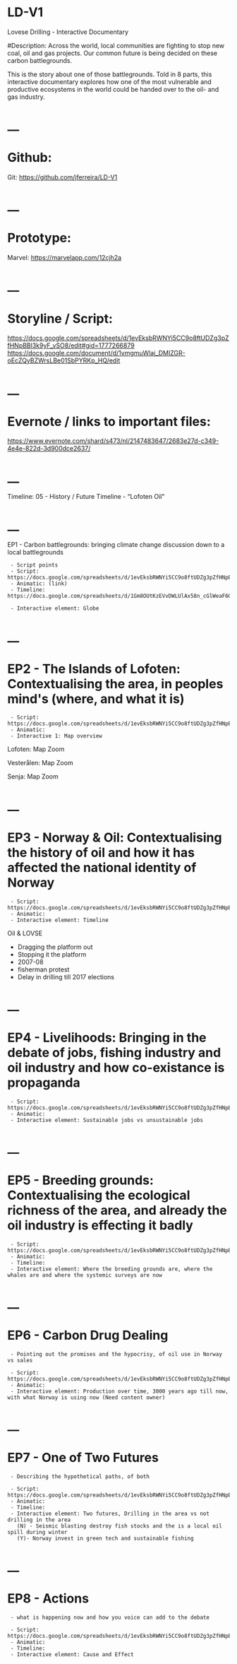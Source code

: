 # LD-V1

Lovese Drilling - Interactive Documentary

#Description:
Across the world, local communities are fighting to stop new coal, oil and gas projects. Our common future is being decided on these carbon battlegrounds. 

This is the story about one of those battlegrounds. Told in 8 parts, this interactive documentary explores how one of the most vulnerable and productive ecosystems in the world could be handed over to the oil- and gas industry. 


# __
# Github:

Git: https://github.com/jferreira/LD-V1

# __
# Prototype:
Marvel: https://marvelapp.com/12cjh2a

# __
# Storyline / Script:
https://docs.google.com/spreadsheets/d/1evEksbRWNYi5CC9o8ftUDZg3pZfHNpBBl3k9yF_vSO8/edit#gid=1777266879
https://docs.google.com/document/d/1vmgmuWlaj_DMIZGR-oEcZQyBZWrsLBe01SbPYRKp_HQ/edit

# __
# Evernote / links to important files:
https://www.evernote.com/shard/s473/nl/2147483647/2683e27d-c349-4e4e-822d-3d900dce2637/

# __
Timeline:
05 - History / Future Timeline - “Lofoten Oil"


# __
EP1 - Carbon battlegrounds: bringing climate change discussion down to a local battlegrounds

     - Script points
     - Script: https://docs.google.com/spreadsheets/d/1evEksbRWNYi5CC9o8ftUDZg3pZfHNpBBl3k9yF_vSsO8/edit#gid=1777266879
     - Animatic: (link)
     - Timeline: https://docs.google.com/spreadsheets/d/1Gm8OUtKzEVvDWLUlAx58n_cGlWeaF6OGdDcZCKZ4CpM/edit#gid=0

     - Interactive element: Globe


# __
# EP2 - The Islands of Lofoten: Contextualising the area, in peoples mind's (where, and what it is)


     - Script: https://docs.google.com/spreadsheets/d/1evEksbRWNYi5CC9o8ftUDZg3pZfHNpBBl3k9yF_vSO8/edit#gid=1777266879
     - Animatic:
     - Interactive 1: Map overview


Lofoten: Map Zoom


Vesterålen: Map Zoom


Senja: Map Zoom


# __
# EP3 - Norway & Oil: Contextualising the history of oil and how it has affected the national identity of Norway


     - Script: https://docs.google.com/spreadsheets/d/1evEksbRWNYi5CC9o8ftUDZg3pZfHNpBBl3k9yF_vSO8/edit#gid=1424083459
     - Animatic:
     - Interactive element: Timeline


Oil & LOVSE

- Dragging the platform out
- Stopping it the platform
- 2007-08
- fisherman protest
- Delay in drilling till 2017 elections

# __
# EP4 - Livelihoods: Bringing in the debate of jobs, fishing industry and oil industry and how co-existance is propaganda


     - Script: https://docs.google.com/spreadsheets/d/1evEksbRWNYi5CC9o8ftUDZg3pZfHNpBBl3k9yF_vSO8/edit#gid=1956264532
     - Animatic:
     - Interactive element: Sustainable jobs vs unsustainable jobs


# __
# EP5 - Breeding grounds: Contextualising the ecological richness of the area, and already the oil industry is effecting it badly

     - Script: https://docs.google.com/spreadsheets/d/1evEksbRWNYi5CC9o8ftUDZg3pZfHNpBBl3k9yF_vSO8/edit#gid=1726387193
     - Animatic:
     - Timeline:
     - Interactive element: Where the breeding grounds are, where the whales are and where the systemic surveys are now

# __
# EP6 - Carbon Drug Dealing
     - Pointing out the promises and the hypocrisy, of oil use in Norway vs sales

     - Script:  https://docs.google.com/spreadsheets/d/1evEksbRWNYi5CC9o8ftUDZg3pZfHNpBBl3k9yF_vSO8/edit#gid=652084640
     - Animatic:
     - Interactive element: Production over time, 3000 years ago till now, with what Norway is using now (Need content owner)

# __
# EP7 - One of Two Futures
     - Describing the hypothetical paths, of both

     - Script: https://docs.google.com/spreadsheets/d/1evEksbRWNYi5CC9o8ftUDZg3pZfHNpBBl3k9yF_vSO8/edit#gid=245814785
     - Animatic:
     - Timeline:
     - Interactive element: Two futures, Drilling in the area vs not drilling in the area
       (N) - Seismic blasting destroy fish stocks and the is a local oil spill during winter
       (Y)- Norway invest in green tech and sustainable fishing

# __
# EP8 - Actions
     - what is happening now and how you voice can add to the debate

     - Script: https://docs.google.com/spreadsheets/d/1evEksbRWNYi5CC9o8ftUDZg3pZfHNpBBl3k9yF_vSO8/edit#gid=373061933
     - Animatic:
     - Timeline:
     - Interactive element: Cause and Effect

